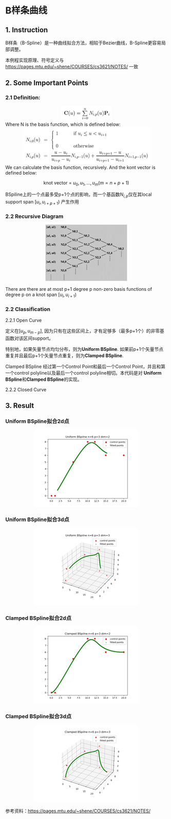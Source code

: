 # B样条曲线
## 1. Instruction
B样条（B-Spline）是一种曲线拟合方法，相较于Bezier曲线，B-Spline更容易局部调整。

本例程实现原理、符号定义与 https://pages.mtu.edu/~shene/COURSES/cs3621/NOTES/ 一致
## 2. Some Important Points
### 2.1 Definition:
<div align=center>
<img src="media/bspline_definition.png" style="zoom:50%"/>
</div>
Where N is the basis function, which is defined below:
<div align=center>
<img src="media/basis_func_definition.png" style="zoom:50%"/>
</div>
We can calculate the basis function, recursively. And the kont vector is defined below:

<div align=center>

knot vector = ${u_0,u_1,...,u_m}(m=n+p+1)$ 

</div>
 
 BSpiline上的一个点最多受p+1个点的影响，而一个基函数$N_{i,p}$仅在其local support span $[u_i, u_{i+p+1})$ 产生作用

### 2.2 Recursive Diagram
<div align=center>
<img src="media/basis_func_relation.png" style="zoom:50%"/>
</div>

There are there are at most p+1 degree p non-zero basis functions of degree p  on a knot span $[u_i, u_{i+1})$

### 2.2 Classification
2.2.1 Open Curve

定义在$[u_p, u_{m-p}]$, 因为只有在这些区间上，才有足够多（最多p+1个）的非零基函数对该区间support。

特别地，如果矢量节点均匀分布，则为**Uniform BSpline**. 如果前p+1个矢量节点重复并且最后p+1个矢量节点重复，则为**Clamped BSpline**.

Clamped BSpline 经过第一个Control Point和最后一个Control Point，并且和第一个control polyline以及最后一个control polyline相切。本代码是对 **Uniform BSpline**和**Clamped BSpline**的实现。

2.2.2 Closed Curve

## 3. Result
### Uniform BSpline拟合2d点
<div align=center>
<img src="media/uniform_b_spline_2d.png" style="zoom:50%"/>
</div>

### Uniform BSpline拟合3d点
<div align=center>
<img src="media/uniform_b_spline_3d.png" style="zoom:50%"/>
</div>

### Clamped BSpline拟合2d点
<div align=center>
<img src="media/clamped_b_spline_2d.png" style="zoom:50%"/>
</div>

### Clamped BSpline拟合3d点
<div align=center>
<img src="media/clamped_b_spline_3d.png" style="zoom:50%"/>
</div>

参考资料：https://pages.mtu.edu/~shene/COURSES/cs3621/NOTES/